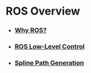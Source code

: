 # ROS Overview

- ### [Why ROS?](why_ros.md)
- ### [ROS Low-Level Control](ros_low_level_control.md)
- ### [Spline Path Generation](spline_path_generation.md)